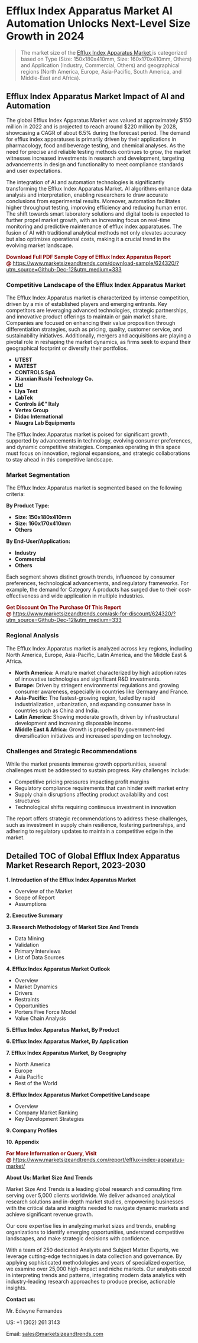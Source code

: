 <H1> Efflux Index Apparatus Market AI Automation Unlocks Next-Level Size Growth in 2024</H1><blockquote><p>The market size of the <a href="https://www.marketsizeandtrends.com/download-sample/624320/?utm_source=Github-Dec-12&amp;utm_medium=333" target="_blank">Efflux Index Apparatus Market </a>is categorized based on Type (Size: 150x180x410mm, Size: 160x170x410mm, Others) and Application (Industry, Commercial, Others) and geographical regions (North America, Europe, Asia-Pacific, South America, and Middle-East and Africa).</p></blockquote><p><h2>Efflux Index Apparatus Market Impact of AI and Automation</h2><p>The global Efflux Index Apparatus Market was valued at approximately $150 million in 2022 and is projected to reach around $220 million by 2028, showcasing a CAGR of about 6.5% during the forecast period. The demand for efflux index apparatuses is primarily driven by their applications in pharmacology, food and beverage testing, and chemical analyses. As the need for precise and reliable testing methods continues to grow, the market witnesses increased investments in research and development, targeting advancements in design and functionality to meet compliance standards and user expectations.</p><p>The integration of AI and automation technologies is significantly transforming the Efflux Index Apparatus Market. AI algorithms enhance data analysis and interpretation, enabling researchers to draw accurate conclusions from experimental results. Moreover, automation facilitates higher throughput testing, improving efficiency and reducing human error. The shift towards smart laboratory solutions and digital tools is expected to further propel market growth, with an increasing focus on real-time monitoring and predictive maintenance of efflux index apparatuses. The fusion of AI with traditional analytical methods not only elevates accuracy but also optimizes operational costs, making it a crucial trend in the evolving market landscape.</p></p><p><strong><span style="color: #800000;">Download Full PDF Sample Copy of Efflux Index Apparatus Report @</span>&nbsp;</strong><a href="https://www.marketsizeandtrends.com/download-sample/624320/?utm_source=Github-Dec-12&amp;utm_medium=333">https://www.marketsizeandtrends.com/download-sample/624320/?utm_source=Github-Dec-12&amp;utm_medium=333</a></p><h3>Competitive Landscape of the Efflux Index Apparatus Market</h3><p>The Efflux Index Apparatus market is characterized by intense competition, driven by a mix of established players and emerging entrants. Key competitors are leveraging advanced technologies, strategic partnerships, and innovative product offerings to maintain or gain market share. Companies are focused on enhancing their value proposition through differentiation strategies, such as pricing, quality, customer service, and sustainability initiatives. Additionally, mergers and acquisitions are playing a pivotal role in reshaping the market dynamics, as firms seek to expand their geographical footprint or diversify their portfolios.</p><p><strong><p><ul><li>UTEST </li><li> MATEST </li><li> CONTROLS SpA </li><li> Xianxian Rushi Technology Co. </li><li> Ltd </li><li> Liya Test </li><li> LabTek </li><li> Controls â€“ Italy </li><li> Vertex Group </li><li> Didac International </li><li> Naugra Lab Equipments</p></li></ul></p></strong></p><p>The Efflux Index Apparatus market is poised for significant growth, supported by advancements in technology, evolving consumer preferences, and dynamic competitive strategies. Companies operating in this space must focus on innovation, regional expansions, and strategic collaborations to stay ahead in this competitive landscape.</p><h3>Market Segmentation</h3><p>The Efflux Index Apparatus market is segmented based on the following criteria:</p><p><strong>By Product Type:</strong></p><p><strong><p><ul><li>Size: 150x180x410mm </li><li> Size: 160x170x410mm </li><li> Others</p></li></ul></p></strong></p><p><strong>By End-User/Application:</strong></p><p><strong><p><ul><li>Industry </li><li> Commercial </li><li> Others</p></li></ul></p></strong></p><p>Each segment shows distinct growth trends, influenced by consumer preferences, technological advancements, and regulatory frameworks. For example, the demand for Category A products has surged due to their cost-effectiveness and wide application in multiple industries.</p><p><strong><span style="color: #800000;">Get Discount On The Purchase Of This Report @&nbsp;</span></strong><a href="https://www.marketsizeandtrends.com/ask-for-discount/624320/?utm_source=Github-Dec-12&amp;utm_medium=333">https://www.marketsizeandtrends.com/ask-for-discount/624320/?utm_source=Github-Dec-12&amp;utm_medium=333</a></p><h3>Regional Analysis</h3><p>The Efflux Index Apparatus market is analyzed across key regions, including North America, Europe, Asia-Pacific, Latin America, and the Middle East &amp; Africa.</p><ul><li><strong>North America:</strong> A mature market characterized by high adoption rates of innovative technologies and significant R&amp;D investments.</li><li><strong>Europe:</strong> Driven by stringent environmental regulations and growing consumer awareness, especially in countries like Germany and France.</li><li><strong>Asia-Pacific:</strong> The fastest-growing region, fueled by rapid industrialization, urbanization, and expanding consumer base in countries such as China and India.</li><li><strong>Latin America:</strong> Showing moderate growth, driven by infrastructural development and increasing disposable income.</li><li><strong>Middle East &amp; Africa:</strong> Growth is propelled by government-led diversification initiatives and increased spending on technology.</li></ul><h3>Challenges and Strategic Recommendations</h3><p>While the market presents immense growth opportunities, several challenges must be addressed to sustain progress. Key challenges include:</p><ul><li>Competitive pricing pressures impacting profit margins</li><li>Regulatory compliance requirements that can hinder swift market entry</li><li>Supply chain disruptions affecting product availability and cost structures</li><li>Technological shifts requiring continuous investment in innovation</li></ul><p>The report offers strategic recommendations to address these challenges, such as investment in supply chain resilience, fostering partnerships, and adhering to regulatory updates to maintain a competitive edge in the market.</p><h2>Detailed TOC of Global Efflux Index Apparatus Market Research Report, 2023-2030</h2><p><strong>1. Introduction of the Efflux Index Apparatus Market</strong></p><ul><li>Overview of the Market</li><li>Scope of Report</li><li>Assumptions&nbsp;</li></ul><p><strong>2. Executive Summary</strong></p><p><strong>3. Research Methodology of <strong>Market Size And Trends</strong></strong></p><ul><li>Data Mining</li><li>Validation</li><li>Primary Interviews</li><li>List of Data Sources&nbsp;</li></ul><p><strong>4. Efflux Index Apparatus Market Outlook</strong></p><ul><li>Overview</li><li>Market Dynamics</li><li>Drivers</li><li>Restraints</li><li>Opportunities</li><li>Porters Five Force Model</li><li>Value Chain Analysis&nbsp;</li></ul><p><strong>5. Efflux Index Apparatus Market, By Product</strong></p><p><strong>6. Efflux Index Apparatus Market, By Application</strong></p><p><strong>7. Efflux Index Apparatus Market, By Geography</strong></p><ul><li>North America</li><li>Europe</li><li>Asia Pacific</li><li>Rest of the World&nbsp;</li></ul><p><strong>8. Efflux Index Apparatus Market Competitive Landscape</strong></p><ul><li>Overview</li><li>Company Market Ranking</li><li>Key Development Strategies&nbsp;</li></ul><p><strong>9. Company Profiles</strong></p><p><strong>10. Appendix</strong></p><p><strong><span style="color: #800000;">For More Information or Query, Visit @&nbsp;</span></strong><a href="https://www.marketsizeandtrends.com/report/efflux-index-apparatus-market/">https://www.marketsizeandtrends.com/report/efflux-index-apparatus-market/</a></p><p></p><p><strong>About Us:&nbsp;Market Size And Trends</strong></p><p>Market Size And Trends&nbsp;is a leading global research and consulting firm serving over 5,000 clients worldwide. We deliver advanced analytical research solutions and in-depth market studies, empowering businesses with the critical data and insights needed to navigate dynamic markets and achieve significant revenue growth.</p><p>Our core expertise lies in analyzing market sizes and trends, enabling organizations to identify emerging opportunities, understand competitive landscapes, and make strategic decisions with confidence.</p><p>With a team of 250 dedicated Analysts and Subject Matter Experts, we leverage cutting-edge techniques in data collection and governance. By applying sophisticated methodologies and years of specialized expertise, we examine over 25,000 high-impact and niche markets. Our analysts excel in interpreting trends and patterns, integrating modern data analytics with industry-leading research approaches to produce precise, actionable insights.</p><p><strong>Contact us:</strong></p><p>Mr. Edwyne Fernandes</p><p>US: +1 (302) 261 3143</p><p>Email: <a href="mailto:sales@marketsizeandtrends.com">sales@marketsizeandtrends.com</a>&nbsp;</p>
